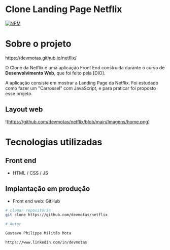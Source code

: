 
# Clone Landing Page Netflix 
[![NPM](https://img.shields.io/npm/l/react)](https://github.com/neliocursos/exemplo-readme/blob/main/LICENSE) 

# Sobre o projeto

https://devmotas.github.io/netflix/

O Clone da Netflix é uma aplicação Front End construída durante o curso de  **Desenvolvimento Web**, que foi feito pela [DIO].

A aplicação consiste em mostrar a Landing Page da Netflix. Foi estudado como fazer um "Carrossel" com JavaScript, e para praticar foi proposto esse projeto.


## Layout web
!(https://github.com/devmotas/netflix/blob/main/Imagens/home.png)

# Tecnologias utilizadas
## Front end
- HTML / CSS / JS 

## Implantação em produção
- Front end web: GitHub

```bash
# clonar repositório
git clone https://github.com/devmotas/netflix

# Autor

Gustavo Philippe Militão Mota

https://www.linkedin.com/in/devmotas

